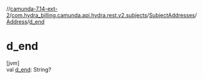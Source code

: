 //[camunda-7.14-ext-2](../../../../index.md)/[com.hydra_billing.camunda.api.hydra.rest.v2.subjects](../../index.md)/[SubjectAddresses](../index.md)/[Address](index.md)/[d_end](d_end.md)

# d_end

[jvm]\
val [d_end](d_end.md): String?
